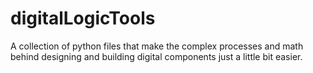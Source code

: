 # digitalLogicTools
A collection of python files that make the complex processes and math behind designing and building digital components just a little bit easier.

